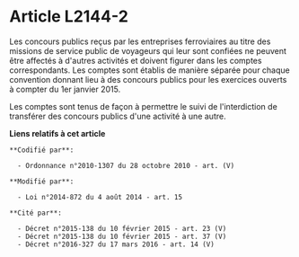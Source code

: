 # Article L2144-2

Les concours publics reçus par les entreprises ferroviaires au titre des missions de service public de voyageurs qui leur
sont confiées ne peuvent être affectés à d'autres activités et doivent figurer dans les comptes correspondants. Les comptes
sont établis de manière séparée pour chaque convention donnant lieu à des concours publics pour les exercices ouverts à
compter du 1er janvier 2015. 

Les comptes sont tenus de façon à permettre le suivi de l'interdiction de transférer des concours publics d'une activité à
une autre.

**Liens relatifs à cet article**

	**Codifié par**:

	  - Ordonnance n°2010-1307 du 28 octobre 2010 - art. (V)

	**Modifié par**:

	  - Loi n°2014-872 du 4 août 2014 - art. 15

	**Cité par**:

	  - Décret n°2015-138 du 10 février 2015 - art. 23 (V)
	  - Décret n°2015-138 du 10 février 2015 - art. 37 (V)
	  - Décret n°2016-327 du 17 mars 2016 - art. 14 (V)
